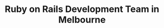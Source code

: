 ---
title: Ruby on Rails Development Team in Melbourne
permalink: /landings/ruby-on-rails-developer-melbourne
technology: Ruby on Rails
location: Melbourne
---